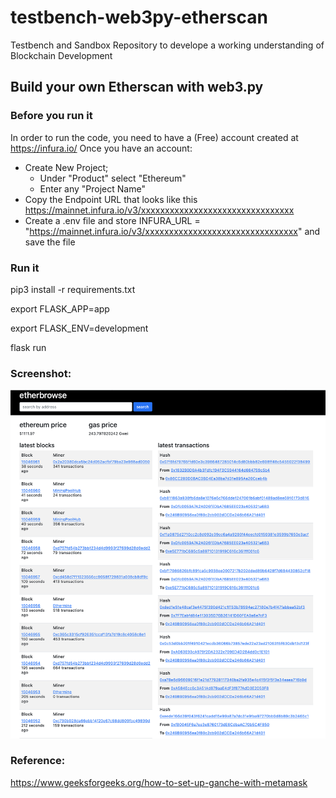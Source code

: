 # testbench-web3py-etherscan
Testbench and Sandbox Repository to develope a working understanding of Blockchain Development





## Build your own Etherscan with web3.py


### Before you run it

In order to run the code, you need to have a (Free) account created at https://infura.io/
Once you have an account: 
- Create New Project; 
    - Under "Product" select "Ethereum"
    - Enter any "Project Name"
- Copy the Endpoint URL that looks like this https://mainnet.infura.io/v3/xxxxxxxxxxxxxxxxxxxxxxxxxxxxxxxx
- Create a .env file and store INFURA_URL = "https://mainnet.infura.io/v3/xxxxxxxxxxxxxxxxxxxxxxxxxxxxxxxx" and save the file


### Run it

pip3 install -r requirements.txt

export FLASK_APP=app

export FLASK_ENV=development

flask run


### Screenshot:

![alt="Etherscan Webapp Screenshot"](Images/HomescreenScreenshot.png)


### Reference: 

https://www.geeksforgeeks.org/how-to-set-up-ganche-with-metamask